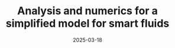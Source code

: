 ---
title: "Analysis and numerics for a simplified model for smart fluids"
collection: talks
type: "Talk"
permalink: /talks/2025-03-talk-18
venue: "Computational and Applied Mathematics Seminar, Monash University"
date: 2025-03-18
location: "Melbourne, Australia"
status: "past"
---  